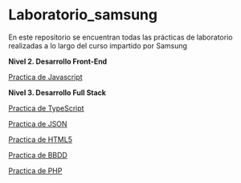 # Laboratorio_samsung

En este repositorio se encuentran todas las prácticas de laboratorio realizadas a lo largo del curso <DesArrolladoras> impartido por Samsung


**Nivel 2. Desarrollo Front-End**

[Practica de Javascript](https://github.com/cybercandy/Laboratorio_samsung/tree/main/Practica_JavaScript)


**Nivel 3. Desarrollo Full Stack**

[Practica de TypeScript](https://github.com/cybercandy/Laboratorio_samsung/tree/main/Practica_TypeScript)

[Practica de JSON](https://github.com/cybercandy/Laboratorio_samsung/tree/main/Practica_JSON)

[Practica de HTML5](https://github.com/cybercandy/Laboratorio_samsung/tree/main/Practica_HTML5)

[Practica de BBDD](https://github.com/cybercandy/Laboratorio_samsung/tree/main/Practica_BBDD)

[Practica de PHP](https://github.com/cybercandy/Laboratorio_samsung/tree/main/Practica_PHP)
